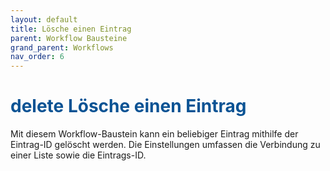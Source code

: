 ```yaml
---
layout: default
title: Lösche einen Eintrag
parent: Workflow Bausteine
grand_parent: Workflows
nav_order: 6
---
```


# <span style="color:#0b5394"><span class="material-icons">delete</span> **Lösche einen Eintrag**</span>

Mit diesem Workflow-Baustein kann ein beliebiger Eintrag mithilfe der Eintrag-ID gelöscht werden.
Die Einstellungen umfassen die Verbindung zu einer Liste sowie die Eintrags-ID.